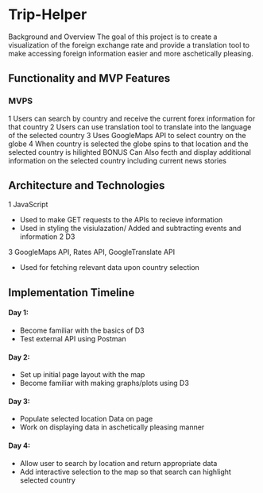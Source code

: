 # Trip-Helper


Background and Overview
The goal of this project is to create a visualization of the foreign exchange rate and provide a translation tool to make accessing foreign information easier and more aschetically pleasing.

## Functionality and MVP Features
### MVPS
1 Users can search by country and receive the current forex information for that country
2 Users can use translation tool to translate into the language of the selected country
3 Uses GoogleMaps API to select country on the globe
4 When country is selected the globe spins to that location and the selected country is hilighted
BONUS
Can Also fecth and display additional information on the selected country including current news stories
## Architecture and Technologies
1 JavaScript
* Used to make GET requests to the APIs to recieve information
* Used in styling the visiulazation/ Added and subtracting events and information
2 D3

3 GoogleMaps API, Rates API, GoogleTranslate API
* Used for fetching relevant data upon country selection

## Implementation Timeline
#### Day 1:
* Become familiar with the basics of D3
* Test external API using Postman
#### Day 2:
* Set up initial page layout with the map
* Become familiar with making graphs/plots using D3
#### Day 3:
* Populate selected location Data on page
* Work on displaying data in aschetically pleasing manner
#### Day 4:
* Allow user to search by location and return appropriate data
* Add interactive selection to the map so that search can highlight selected country
